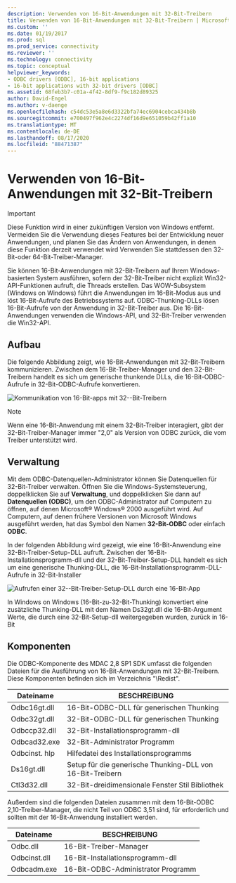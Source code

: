 ```yaml
---
description: Verwenden von 16-Bit-Anwendungen mit 32-Bit-Treibern
title: Verwenden von 16-Bit-Anwendungen mit 32-Bit-Treibern | Microsoft-Dokumentation
ms.custom: ''
ms.date: 01/19/2017
ms.prod: sql
ms.prod_service: connectivity
ms.reviewer: ''
ms.technology: connectivity
ms.topic: conceptual
helpviewer_keywords:
- ODBC drivers [ODBC], 16-bit applications
- 16-bit applications with 32-bit drivers [ODBC]
ms.assetid: 68feb3b7-c01a-4f42-8df9-f9c182d89325
author: David-Engel
ms.author: v-daenge
ms.openlocfilehash: c54dc53e5a8e6d3322bfa74ec6904cebca434b8b
ms.sourcegitcommit: e700497f962e4c2274df16d9e651059b42ff1a10
ms.translationtype: MT
ms.contentlocale: de-DE
ms.lasthandoff: 08/17/2020
ms.locfileid: "88471387"
---
```

# <a name="using-16-bit-applications-with-32-bit-drivers"></a>Verwenden von 16-Bit-Anwendungen mit 32-Bit-Treibern
> [!IMPORTANT]  
>  Diese Funktion wird in einer zukünftigen Version von Windows entfernt. Vermeiden Sie die Verwendung dieses Features bei der Entwicklung neuer Anwendungen, und planen Sie das Ändern von Anwendungen, in denen diese Funktion derzeit verwendet wird Verwenden Sie stattdessen den 32-Bit-oder 64-Bit-Treiber-Manager.  
  
 Sie können 16-Bit-Anwendungen mit 32-Bit-Treibern auf Ihrem Windows-basierten System ausführen, sofern der 32-Bit-Treiber nicht explizit Win32-API-Funktionen aufruft, die Threads erstellen. Das WOW-Subsystem (Windows on Windows) führt die Anwendungen im 16-Bit-Modus aus und löst 16-Bit-Aufrufe des Betriebssystems auf. ODBC-Thunking-DLLs lösen 16-Bit-Aufrufe von der Anwendung in 32-Bit-Treiber aus. Die 16-Bit-Anwendungen verwenden die Windows-API, und 32-Bit-Treiber verwenden die Win32-API.  
  
## <a name="architecture"></a>Aufbau  
 Die folgende Abbildung zeigt, wie 16-Bit-Anwendungen mit 32-Bit-Treibern kommunizieren. Zwischen dem 16-Bit-Treiber-Manager und den 32-Bit-Treibern handelt es sich um generische thunkende DLLs, die 16-Bit-ODBC-Aufrufe in 32-Bit-ODBC-Aufrufe konvertieren.  
  
 ![Kommunikation von 16&#45;Bit-apps mit 32-&#45;Bit-Treibern](../../odbc/microsoft/media/sdka2.gif "sdka2")  
  
> [!NOTE]  
>  Wenn eine 16-Bit-Anwendung mit einem 32-Bit-Treiber interagiert, gibt der 32-Bit-Treiber-Manager immer "2,0" als Version von ODBC zurück, die vom Treiber unterstützt wird.  
  
## <a name="administration"></a>Verwaltung  
 Mit dem ODBC-Datenquellen-Administrator können Sie Datenquellen für 32-Bit-Treiber verwalten. Öffnen Sie die Windows-Systemsteuerung, doppelklicken Sie auf **Verwaltung**, und doppelklicken Sie dann auf **Datenquellen (ODBC)**, um den ODBC-Administrator auf Computern zu öffnen, auf denen Microsoft® Windows® 2000 ausgeführt wird. Auf Computern, auf denen frühere Versionen von Microsoft Windows ausgeführt werden, hat das Symbol den Namen **32-Bit-ODBC** oder einfach **ODBC**.  
  
 In der folgenden Abbildung wird gezeigt, wie eine 16-Bit-Anwendung eine 32-Bit-Treiber-Setup-DLL aufruft. Zwischen der 16-Bit-Installationsprogramm-dll und der 32-Bit-Treiber-Setup-DLL handelt es sich um eine generische Thunking-DLL, die 16-Bit-Installationsprogramm-DLL-Aufrufe in 32-Bit-Installer  
  
 ![Aufrufen einer 32-&#45;Bit-Treiber-Setup-DLL durch eine 16&#45;Bit-App](../../odbc/microsoft/media/sdka3.gif "sdka3")  
  
 In Windows on Windows (16-Bit-zu-32-Bit-Thunking) konvertiert eine zusätzliche Thunking-DLL mit dem Namen Ds32gt.dll die 16-Bit-Argument Werte, die durch eine 32-Bit-Setup-dll weitergegeben wurden, zurück in 16-Bit  
  
## <a name="components"></a>Komponenten  
 Die ODBC-Komponente des MDAC 2,8 SP1 SDK umfasst die folgenden Dateien für die Ausführung von 16-Bit-Anwendungen mit 32-Bit-Treibern. Diese Komponenten befinden sich im Verzeichnis "\Redist".  
  
|Dateiname|BESCHREIBUNG|  
|---------------|-----------------|  
|Odbc16gt.dll|16-Bit-ODBC-DLL für generischen Thunking|  
|Odbc32gt.dll|32-Bit-ODBC-DLL für generischen Thunking|  
|Odbccp32.dll|32-Bit-Installationsprogramm-dll|  
|Odbcad32.exe|32-Bit-Administrator Programm|  
|Odbcinst. hlp|Hilfedatei des Installationsprogramms|  
|Ds16gt.dll|Setup für die generische Thunking-DLL von 16-Bit-Treibern|  
|Ctl3d32.dll|32-Bit-dreidimensionale Fenster Stil Bibliothek|  
  
 Außerdem sind die folgenden Dateien zusammen mit dem 16-Bit-ODBC 2,10-Treiber-Manager, die nicht Teil von ODBC 3,51 sind, für erforderlich und sollten mit der 16-Bit-Anwendung installiert werden.  
  
|Dateiname|BESCHREIBUNG|  
|---------------|-----------------|  
|Odbc.dll|16-Bit-Treiber-Manager|  
|Odbcinst.dll|16-Bit-Installationsprogramm-dll|  
|Odbcadm.exe|16-Bit-ODBC-Administrator Programm|

